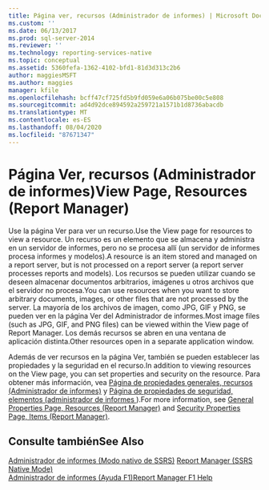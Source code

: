 ```yaml
---
title: Página ver, recursos (Administrador de informes) | Microsoft Docs
ms.custom: ''
ms.date: 06/13/2017
ms.prod: sql-server-2014
ms.reviewer: ''
ms.technology: reporting-services-native
ms.topic: conceptual
ms.assetid: 5360fefa-1362-4102-bfd1-81d3d313c2b6
author: maggiesMSFT
ms.author: maggies
manager: kfile
ms.openlocfilehash: bcff47cf725fd5b9fd059e6a06b075be00c5e808
ms.sourcegitcommit: ad4d92dce894592a259721a1571b1d8736abacdb
ms.translationtype: MT
ms.contentlocale: es-ES
ms.lasthandoff: 08/04/2020
ms.locfileid: "87671347"
---
```

# <a name="view-page-resources-report-manager"></a><span data-ttu-id="a66b5-102">Página Ver, recursos (Administrador de informes)</span><span class="sxs-lookup"><span data-stu-id="a66b5-102">View Page, Resources (Report Manager)</span></span>
  <span data-ttu-id="a66b5-103">Use la página Ver para ver un recurso.</span><span class="sxs-lookup"><span data-stu-id="a66b5-103">Use the View page for resources to view a resource.</span></span> <span data-ttu-id="a66b5-104">Un recurso es un elemento que se almacena y administra en un servidor de informes, pero no se procesa allí (un servidor de informes procesa informes y modelos).</span><span class="sxs-lookup"><span data-stu-id="a66b5-104">A resource is an item stored and managed on a report server, but is not processed on a report server (a report server processes reports and models).</span></span> <span data-ttu-id="a66b5-105">Los recursos se pueden utilizar cuando se deseen almacenar documentos arbitrarios, imágenes u otros archivos que el servidor no procesa.</span><span class="sxs-lookup"><span data-stu-id="a66b5-105">You can use resources when you want to store arbitrary documents, images, or other files that are not processed by the server.</span></span> <span data-ttu-id="a66b5-106">La mayoría de los archivos de imagen, como JPG, GIF y PNG, se pueden ver en la página Ver del Administrador de informes.</span><span class="sxs-lookup"><span data-stu-id="a66b5-106">Most image files (such as JPG, GIF, and PNG files) can be viewed within the View page of Report Manager.</span></span> <span data-ttu-id="a66b5-107">Los demás recursos se abren en una ventana de aplicación distinta.</span><span class="sxs-lookup"><span data-stu-id="a66b5-107">Other resources open in a separate application window.</span></span>  
  
 <span data-ttu-id="a66b5-108">Además de ver recursos en la página Ver, también se pueden establecer las propiedades y la seguridad en el recurso.</span><span class="sxs-lookup"><span data-stu-id="a66b5-108">In addition to viewing resources on the View page, you can set properties and security on the resource.</span></span> <span data-ttu-id="a66b5-109">Para obtener más información, vea [Página de propiedades generales, recursos &#40;Administrador de informes&#41;](../../2014/reporting-services/general-properties-page-resources-report-manager.md) y [Página de propiedades de seguridad, elementos &#40;administrador de informes ](../../2014/reporting-services/security-properties-page-items-report-manager.md)&#41;.</span><span class="sxs-lookup"><span data-stu-id="a66b5-109">For more information, see [General Properties Page, Resources &#40;Report Manager&#41;](../../2014/reporting-services/general-properties-page-resources-report-manager.md) and [Security Properties Page, Items &#40;Report Manager&#41;](../../2014/reporting-services/security-properties-page-items-report-manager.md).</span></span>  
  
## <a name="see-also"></a><span data-ttu-id="a66b5-110">Consulte también</span><span class="sxs-lookup"><span data-stu-id="a66b5-110">See Also</span></span>  
 <span data-ttu-id="a66b5-111">[Administrador de informes &#40;Modo nativo de SSRS&#41;](../../2014/reporting-services/report-manager-ssrs-native-mode.md) </span><span class="sxs-lookup"><span data-stu-id="a66b5-111">[Report Manager  &#40;SSRS Native Mode&#41;](../../2014/reporting-services/report-manager-ssrs-native-mode.md) </span></span>  
 [<span data-ttu-id="a66b5-112">Administrador de informes (Ayuda F1)</span><span class="sxs-lookup"><span data-stu-id="a66b5-112">Report Manager F1 Help</span></span>](../../2014/reporting-services/report-manager-f1-help.md)  
  
  
